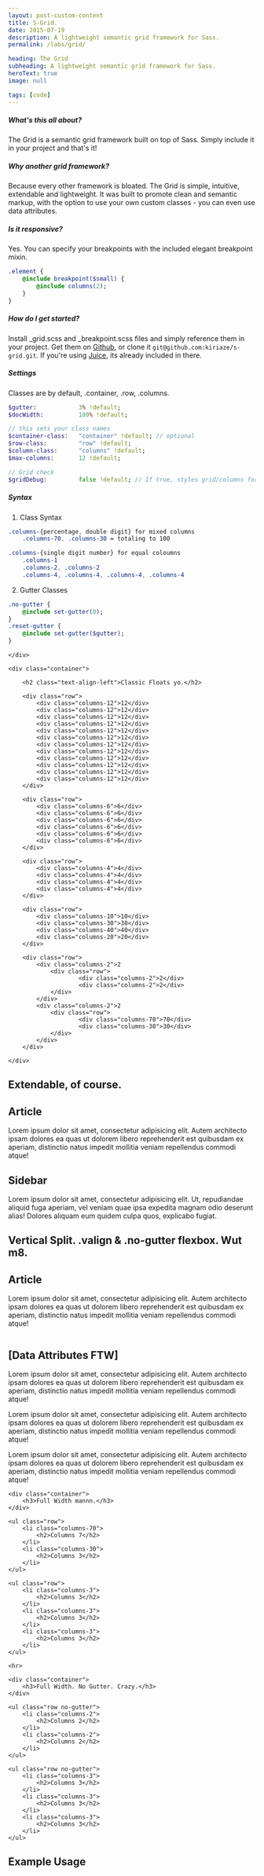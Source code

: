 ```yaml
---
layout: post-custom-content
title: S-Grid.
date: 2015-07-19
description: A lightweight semantic grid framework for Sass.
permalink: /labs/grid/

heading: The Grid
subheading: A lightweight semantic grid framework for Sass.
heroText: true
image: null

tags: [code]
---
```


<section class="stripe">
	<div class="container island">

<div markdown="1">

##### What's this all about?

The Grid is a semantic grid framework built on top of Sass. Simply include it in your project and that's it!

##### Why another grid framework?

Because every other framework is bloated. The Grid is simple, intuitive, extendable and lightweight. It was built to promote clean and semantic markup, with the option to use your own custom classes - you can even use data attributes.

##### Is it responsive?

Yes. You can specify your breakpoints with the included elegant breakpoint mixin.

~~~ sass
.element {
	@include breakpoint($small) {
		@include columns(2);
	}
}
~~~

##### How do I get started?

Install _grid.scss and _breakpoint.scss files and simply reference them in your project. Get them on <a href="https://github.com/kiriaze/s-grid">Github</a>, or clone it <span markdown="1">`git@github.com:kiriaze/s-grid.git`</span>. If you're using <a href="/labs/juice">Juice</a>, its already included in there.


##### Settings

Classes are by default, .container, .row, .columns.

~~~ sass
$gutter: 			3% !default;
$docWidth: 			100% !default;

// this sets your class names
$container-class:	"container" !default; // optional
$row-class:			"row" !default;
$column-class:		"columns" !default;
$max-columns:		12 !default;

// Grid check
$gridDebug:			false !default; // If true, styles grid/columns for easy visibily while testing
~~~

##### Syntax

1. Class Syntax

~~~ sass
.columns-{percentage, double digit} for mixed columns
	.columns-70, .columns-30 = totaling to 100

.columns-{single digit number} for equal coloumns
	.columns-1
	.columns-2, .columns-2
	.columns-4, .columns-4, .columns-4, .columns-4
~~~

2. Gutter Classes

~~~ sass
.no-gutter {
	@include set-gutter(0);
}
.reset-gutter {
	@include set-gutter($gutter);
}
~~~

</div><!-- markdown -->


	</div>
</section>

<section class="example-grid text-align-center stripe">

	<div class="container">

		<h2 class="text-align-left">Classic Floats yo.</h2>

		<div class="row">
			<div class="columns-12">12</div>
			<div class="columns-12">12</div>
			<div class="columns-12">12</div>
			<div class="columns-12">12</div>
			<div class="columns-12">12</div>
			<div class="columns-12">12</div>
			<div class="columns-12">12</div>
			<div class="columns-12">12</div>
			<div class="columns-12">12</div>
			<div class="columns-12">12</div>
			<div class="columns-12">12</div>
			<div class="columns-12">12</div>
		</div>

		<div class="row">
			<div class="columns-6">6</div>
			<div class="columns-6">6</div>
			<div class="columns-6">6</div>
			<div class="columns-6">6</div>
			<div class="columns-6">6</div>
			<div class="columns-6">6</div>
		</div>

		<div class="row">
			<div class="columns-4">4</div>
			<div class="columns-4">4</div>
			<div class="columns-4">4</div>
			<div class="columns-4">4</div>
		</div>

		<div class="row">
			<div class="columns-10">10</div>
			<div class="columns-30">30</div>
			<div class="columns-40">40</div>
			<div class="columns-20">20</div>
		</div>

		<div class="row">
			<div class="columns-2">2
				<div class="row">
						<div class="columns-2">2</div>
						<div class="columns-2">2</div>
				</div>
			</div>
			<div class="columns-2">2
				<div class="row">
						<div class="columns-70">70</div>
						<div class="columns-30">30</div>
				</div>
			</div>
		</div>

	</div>
</section>

<section class="example-grid stripe">
	<div class="container">
		<h2>Extendable, of course.</h2>
		<div class="row">
			<article class="columns-70">
				<h2>Article</h2>
				<p>
					Lorem ipsum dolor sit amet, consectetur adipisicing elit. Autem architecto ipsam dolores ea quas ut dolorem libero reprehenderit est quibusdam ex aperiam, distinctio natus impedit mollitia veniam repellendus commodi atque!
				</p>
			</article>
			<aside class="columns-30">
				<h2>Sidebar</h2>
				<p>Lorem ipsum dolor sit amet, consectetur adipisicing elit. Ut, repudiandae aliquid fuga aperiam, vel veniam quae ipsa expedita magnam odio deserunt alias! Dolores aliquam eum quidem culpa quos, explicabo fugiat.</p>
			</aside>
		</div>
	</div>
</section>

<section class="example-grid stripe">
	<div class="container">
		<h2>Vertical Split. .valign & .no-gutter flexbox. Wut m8.</h2>
		<div class="row valign no-gutter">
			<div class="columns-2">
				<h2>Article</h2>
				<p>
					Lorem ipsum dolor sit amet, consectetur adipisicing elit. Autem architecto ipsam dolores ea quas ut dolorem libero reprehenderit est quibusdam ex aperiam, distinctio natus impedit mollitia veniam repellendus commodi atque!
				</p>
			</div>
			<div class="columns-2">
				<img src="http://placehold.it/600x450" alt="">
			</div>
		</div>
	</div>
</section>

<section class="example-grid stripe">
	<div class="container">
		<h2>[Data Attributes FTW]</h2>
		<div data-layout="grid">
			<div data-columns=".3">
				<p>
				Lorem ipsum dolor sit amet, consectetur adipisicing elit. Autem architecto ipsam dolores ea quas ut dolorem libero reprehenderit est quibusdam ex aperiam, distinctio natus impedit mollitia veniam repellendus commodi atque!
				</p>
			</div>
			<div data-columns=".4">
				<p>
				Lorem ipsum dolor sit amet, consectetur adipisicing elit. Autem architecto ipsam dolores ea quas ut dolorem libero reprehenderit est quibusdam ex aperiam, distinctio natus impedit mollitia veniam repellendus commodi atque!
				</p>
			</div>
			<div data-columns=".3">
				<p>
				Lorem ipsum dolor sit amet, consectetur adipisicing elit. Autem architecto ipsam dolores ea quas ut dolorem libero reprehenderit est quibusdam ex aperiam, distinctio natus impedit mollitia veniam repellendus commodi atque!
				</p>
			</div>
		</div>
	</div>
</section>

<section class="example-grid stripe">

	<div class="container">
		<h3>Full Width mannn.</h3>
	</div>

	<ul class="row">
		<li class="columns-70">
			<h2>Columns 7</h2>
		</li>
		<li class="columns-30">
			<h2>Columns 3</h2>
		</li>
	</ul>

	<ul class="row">
		<li class="columns-3">
			<h2>Columns 3</h2>
		</li>
		<li class="columns-3">
			<h2>Columns 3</h2>
		</li>
		<li class="columns-3">
			<h2>Columns 3</h2>
		</li>
	</ul>

	<hr>

	<div class="container">
		<h3>Full Width. No Gutter. Crazy.</h3>
	</div>

	<ul class="row no-gutter">
		<li class="columns-2">
			<h2>Columns 2</h2>
		</li>
		<li class="columns-2">
			<h2>Columns 2</h2>
		</li>
	</ul>

	<ul class="row no-gutter">
		<li class="columns-3">
			<h2>Columns 3</h2>
		</li>
		<li class="columns-3">
			<h2>Columns 3</h2>
		</li>
		<li class="columns-3">
			<h2>Columns 3</h2>
		</li>
	</ul>
</section>

<section class="stripe">
	<div class="container">
		<h2>Example Usage</h2>
		<script src="https://gist.github.com/kiriaze/2797fcba02a15200e89c.js"></script>
	</div>
</section>
